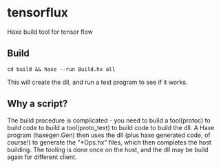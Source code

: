 # tensorflux
Haxe build tool for tensor flow

Build
-----
`cd build && haxe --run Build.hx all`

This will create the dll, and run a test program to see if it works.

Why a script?
-------------
The build procedure is complicated - you need to build a tool(protoc) to build code to build a tool(proto_text) to build code to build the dll.  A Haxe program (haxegen.Gen) then uses the dll (plus haxe generated code, of course!) to generate the "*Ops.hx" files, which then completes the host building. The tooling is done once on the host, and the dll may be build again for different client.
